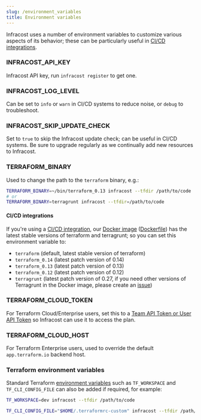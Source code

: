 ```yaml
---
slug: /environment_variables
title: Environment variables
---
```


Infracost uses a number of environment variables to customize various aspects of its behavior; these can be particularly useful in [CI/CD integrations](integrations).

### INFRACOST_API_KEY
Infracost API key, run `infracost register` to get one.

### INFRACOST_LOG_LEVEL
Can be set to `info` or `warn` in CI/CD systems to reduce noise, or `debug` to troubleshoot.

### INFRACOST_SKIP_UPDATE_CHECK
Set to `true` to skip the Infracost update check; can be useful in CI/CD systems. Be sure to upgrade regularly as we continually add new resources to Infracost.

### TERRAFORM_BINARY
Used to change the path to the `terraform` binary, e.g.:
  ```sh
  TERRAFORM_BINARY=~/bin/terraform_0.13 infracost --tfdir /path/to/code
  # or
  TERRAFORM_BINARY=terragrunt infracost --tfdir=/path/to/code
  ```

#### CI/CD integrations
If you're using a [CI/CD integration](integrations), our [Docker image](https://hub.docker.com/repository/docker/infracost/infracost) ([Dockerfile](https://github.com/infracost/infracost/blob/master/Dockerfile)) has the latest stable versions of terraform and terragrunt; so you can set this environment variable to: 
- `terraform` (default, latest stable version of terraform)
- `terraform_0.14` (latest patch version of 0.14)
- `terraform_0.13` (latest patch version of 0.13)
- `terraform_0.12` (latest patch version of 0.12)
- `terragrunt` (latest patch version of 0.27, if you need other versions of Terragrunt in the Docker image, please create an [issue](https://github.com/infracost/infracost/issues/new/choose))

### TERRAFORM_CLOUD_TOKEN
For Terraform Cloud/Enterprise users, set this to a [Team API Token or User API Token](https://www.terraform.io/docs/cloud/users-teams-organizations/api-tokens.html) so Infracost can use it to access the plan.

### TERRAFORM_CLOUD_HOST
For Terraform Enterprise users, used to override the default `app.terraform.io` backend host.

### Terraform environment variables
Standard Terraform [environment variables](https://www.terraform.io/docs/commands/environment-variables.html) such as `TF_WORKSPACE` and `TF_CLI_CONFIG_FILE` can also be added if required, for example:
```sh
TF_WORKSPACE=dev infracost --tfdir /path/to/code

TF_CLI_CONFIG_FILE="$HOME/.terraformrc-custom" infracost --tfdir /path/to/code
```
